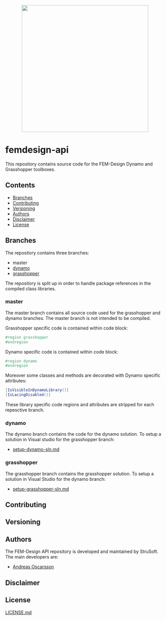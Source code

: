 <p align="center">
 <img width="400" src="https://strusoft.com/uploads/products/fem-design/FEM-Design_text.png">
</p>

# femdesign-api
This repository contains source code for the FEM-Design Dynamo and Grasshopper toolboxes. 

## Contents

* [Branches](https://github.com/andosca/femdesign-api/blob/master/README.md#branches)
* [Contributing](https://github.com/andosca/femdesign-api/blob/master/README.md#contributing)
* [Versioning](https://github.com/andosca/femdesign-api/blob/master/README.md#versioning)
* [Authors](https://github.com/andosca/femdesign-api/blob/master/README.md#authors)
* [Disclaimer](https://github.com/andosca/femdesign-api/blob/master/README.md#disclaimer)
* [License](https://github.com/andosca/femdesign-api/blob/master/README.md#license)


## Branches
The repository contains three branches: 
* master
* [dynamo](https://github.com/andosca/femdesign-api/tree/dynamo)
* [grasshopper](https://github.com/andosca/femdesign-api/tree/grasshopper)

The repository is split up in order to handle package references in the compiled class libraries.

### master
The master branch contains all source code used for the grasshopper and dynamo branches. The master branch is not intended to be compiled.

Grasshopper specific code is contained within code block:

```c#
#region grasshopper
#endregion
```

Dynamo specific code is contained within code block:

```c#
#region dynamo
#endregion
```
 
Moreover some classes and methods are decorated with Dynamo specific attributes:

```c#
[IsVisibleInDynamoLibrary()]
[IsLacingDisabled()]
```

These library specific code regions and attributes are stripped for each repesctive branch.

### dynamo 
The dynamo branch contains the code for the dynamo solution. To setup a solution in Visual studio for the grasshopper branch: 
* [setup-dynamo-sln.md](https://github.com/andosca/femdesign-api/blob/dynamo/setup-dynamo-sln.md)

### grasshopper
The grasshopper branch contains the grasshopper solution. To setup a solution in Visual Studio for the dynamo branch: 
* [setup-grasshopper-sln.md](https://github.com/andosca/femdesign-api/blob/grasshopper/setup-grasshopper-sln.md)

## Contributing

## Versioning

## Authors
The FEM-Design API repository is developed and maintained by StruSoft. The main developers are:
* [Andreas Oscarsson](https://github.com/andosca)

## Disclaimer

## License
[LICENSE.md](LICENSE)

